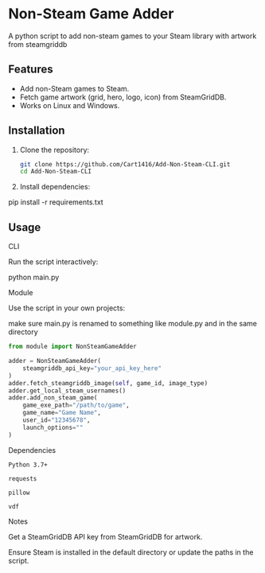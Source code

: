# Non-Steam Game Adder

A python script to add non-steam games to your Steam library with artwork from steamgriddb

## Features
- Add non-Steam games to Steam.
- Fetch game artwork (grid, hero, logo, icon) from SteamGridDB.
- Works on Linux and Windows.

## Installation

1. Clone the repository:
   ```bash
   git clone https://github.com/Cart1416/Add-Non-Steam-CLI.git
   cd Add-Non-Steam-CLI

2. Install dependencies:

pip install -r requirements.txt



## Usage

CLI

Run the script interactively:

python main.py



Module

Use the script in your own projects:

make sure main.py is renamed to something like module.py and in the same directory

``` python
from module import NonSteamGameAdder

adder = NonSteamGameAdder(
    steamgriddb_api_key="your_api_key_here"
)
adder.fetch_steamgriddb_image(self, game_id, image_type)
adder.get_local_steam_usernames()
adder.add_non_steam_game(
    game_exe_path="/path/to/game",
    game_name="Game Name",
    user_id="12345678",
    launch_options=""
)
```

Dependencies

```
Python 3.7+

requests

pillow

vdf
```


Notes

Get a SteamGridDB API key from SteamGridDB for artwork.

Ensure Steam is installed in the default directory or update the paths in the script.